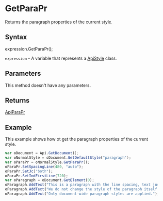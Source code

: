 # GetParaPr

Returns the paragraph properties of the current style.

## Syntax

expression.GetParaPr();

`expression` - A variable that represents a [ApiStyle](../ApiStyle.md) class.

## Parameters

This method doesn't have any parameters.

## Returns

[ApiParaPr](../../ApiParaPr/ApiParaPr.md)

## Example

This example shows how ot get the paragraph properties of the current style.

```javascript
var oDocument = Api.GetDocument();
var oNormalStyle = oDocument.GetDefaultStyle("paragraph");
var oParaPr = oNormalStyle.GetParaPr();
oParaPr.SetSpacingLine(480, "auto");
oParaPr.SetJc("both");
oParaPr.SetIndFirstLine(720);
var oParagraph = oDocument.GetElement(0);
oParagraph.AddText("This is a paragraph with the line spacing, text justification and indent set using the paragraph style. ");
oParagraph.AddText("We do not change the style of the paragraph itself. ");
oParagraph.AddText("Only document-wide paragraph styles are applied.");
```
